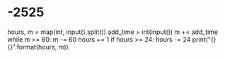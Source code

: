 # -2525
hours, m = map(int, input().split()) add_time = int(input())  m += add_time  while m >= 60:     m -= 60     hours += 1     if hours >= 24:         hours -= 24          print("{} {}".format(hours, m))
